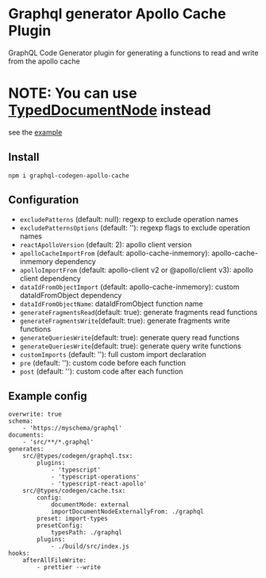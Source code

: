 # Graphql generator Apollo Cache Plugin

GraphQL Code Generator plugin for generating a functions to read and write from the apollo cache

# NOTE: You can use [TypedDocumentNode](https://github.com/dotansimha/graphql-typed-document-node) instead

see the [example](example/src/index.ts)

## Install
`npm i graphql-codegen-apollo-cache`

## Configuration
- `excludePatterns` (default: null): regexp to exclude operation names
- `excludePatternsOptions` (default: ''): regexp flags to exclude operation names
- `reactApolloVersion` (default: 2): apollo client version
- `apolloCacheImportFrom` (default: apollo-cache-inmemory): apollo-cache-inmemory dependency
- `apolloImportFrom` (default: apollo-client v2 or @apollo/client v3): apollo client dependency
- `dataIdFromObjectImport` (default: apollo-cache-inmemory): custom dataIdFromObject dependency
- `dataIdFromObjectName`:  dataIdFromObject function name
- `generateFragmentsRead`(default: true): generate fragments read functions
- `generateFragmentsWrite`(default: true): generate fragments write functions
- `generateQueriesWrite`(default: true): generate query read functions
- `generateQueriesWrite`(default: true): generate query write functions
- `customImports` (default: ''): full custom import declaration
- `pre` (default: ''): custom code before each function
- `post` (default: ''):  custom code after each function

## Example config

```
overwrite: true
schema:
    - 'https://myschema/graphql'
documents:
    - 'src/**/*.graphql'
generates:
    src/@types/codegen/graphql.tsx:
        plugins:
            - 'typescript'
            - 'typescript-operations'
            - 'typescript-react-apollo'
    src/@types/codegen/cache.tsx:
        config:
            documentMode: external
            importDocumentNodeExternallyFrom: ./graphql
        preset: import-types
        presetConfig:
            typesPath: ./graphql
        plugins:
            - ./build/src/index.js
hooks:
    afterAllFileWrite:
        - prettier --write

```